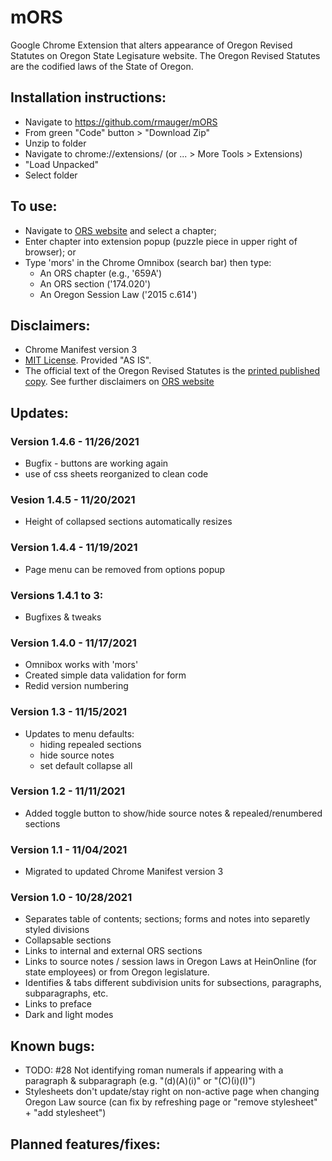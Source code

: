 # mORS

Google Chrome Extension that alters appearance of Oregon Revised Statutes on Oregon State Legisature website. The Oregon Revised Statutes are the codified laws of the State of Oregon.

## Installation instructions:
  * Navigate to https://github.com/rmauger/mORS
  * From green "Code" button > "Download Zip"
  * Unzip to folder
  * Navigate to chrome://extensions/ (or ... > More Tools > Extensions)
  * "Load Unpacked"
  * Select folder

## To use:
  * Navigate to [ORS website](https://www.oregonlegislature.gov/bills_laws/Pages/ORS.aspx) and select a chapter;
  * Enter chapter into extension popup (puzzle piece in upper right of browser); or
  * Type 'mors' in the Chrome Omnibox (search bar) then type:
    * An ORS chapter (e.g., '659A')
    * An ORS section ('174.020')
    * An Oregon Session Law ('2015 c.614') 

## Disclaimers:
* Chrome Manifest version 3
* [MIT License](https://github.com/rmauger/mORS/blob/master/LICENSE). Provided "AS IS".
* The official text of the Oregon Revised Statutes is the [printed published copy](https://apps.oregon.gov/ecommerce/lcc?AspxAutoDetectCookieSupport=1). 
See further disclaimers on [ORS website](https://www.oregonlegislature.gov/bills_laws/Pages/ORS.aspx)

## Updates:

  ### Version 1.4.6 - 11/26/2021
   * Bugfix - buttons are working again
   * use of css sheets reorganized to clean code

  ### Vesion 1.4.5 - 11/20/2021
   * Height of collapsed sections automatically resizes

  ### Version 1.4.4 - 11/19/2021
   * Page menu can be removed from options popup

  ### Versions 1.4.1 to 3:
   * Bugfixes & tweaks

  ### Version 1.4.0 - 11/17/2021
   * Omnibox works with 'mors'
   * Created simple data validation for form
   * Redid version numbering

  ### Version 1.3 - 11/15/2021
   * Updates to menu defaults:
      * hiding repealed sections
      * hide source notes
      * set default collapse all
   
  ### Version 1.2 - 11/11/2021
   * Added toggle button to show/hide source notes & repealed/renumbered sections

  ### Version 1.1 - 11/04/2021
  * Migrated to updated Chrome Manifest version 3
 
  ### Version 1.0 - 10/28/2021
  * Separates table of contents; sections; forms and notes into separetly styled divisions
  * Collapsable sections
  * Links to internal and external ORS sections
  * Links to source notes / session laws in Oregon Laws at HeinOnline (for state employees) or from Oregon legislature.
  * Identifies & tabs different subdivision units for subsections, paragraphs, subparagraphs, etc.
  * Links to preface
  * Dark and light modes
  
## Known bugs:
  * TODO: #28 Not identifying roman numerals if appearing with a paragraph & subparagraph (e.g. "(d)(A)(i)" or "(C)(i)(I)")
  * Stylesheets don't update/stay right on non-active page when changing Oregon Law source (can fix by refreshing page or "remove stylesheet" + "add stylesheet")

## Planned features/fixes: